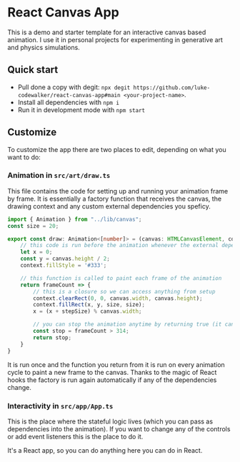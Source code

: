 # React Canvas App

This is a demo and starter template for an interactive canvas based animation. I use it in personal projects for experimenting in generative art and physics simulations. 

## Quick start

- Pull done a copy with degit: `npx degit https://github.com/luke-codewalker/react-canvas-app#main <your-project-name>`. 
- Install all dependencies with `npm i`
- Run it in development mode with `npm start`  

## Customize

To customize the app there are two places to edit, depending on what you want to do:

### Animation in `src/art/draw.ts`
This file contains the code for setting up and running your animation frame by frame. It is essentially a factory function that receives the canvas, the drawing context and any custom external dependencies you speficy. 

```ts
import { Animation } from "../lib/canvas";
const size = 20;

export const draw: Animation<[number]> = (canvas: HTMLCanvasElement, context: CanvasRenderingContext2D, [stepSize]) => {
    // this code is run before the animation whenever the external dependencies change
    let x = 0;
    const y = canvas.height / 2;
    context.fillStyle = '#333';

    // this function is called to paint each frame of the animation
    return frameCount => {
        // this is a closure so we can access anything from setup
        context.clearRect(0, 0, canvas.width, canvas.height);
        context.fillRect(x, y, size, size);
        x = (x + stepSize) % canvas.width;

        // you can stop the animation anytime by returning true (it can only be restarted by changing dependencies)
        const stop = frameCount > 314;
        return stop;
    }
}
```

It is run once and the function you return from it is run on every animation cycle to paint a new frame to the canvas. Thanks to the magic of React hooks the factory is run again automatically if any of the dependencies change.

### Interactivity in `src/app/App.ts`
This is the place where the stateful logic lives (which you can pass as dependencies into the animation). If you want to change any of the controls or add event listeners this is the place to do it.

It's a React app, so you can do anything here you can do in React.

